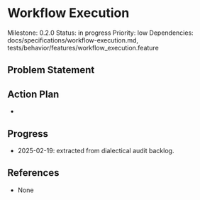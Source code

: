 # Workflow Execution
Milestone: 0.2.0
Status: in progress
Priority: low
Dependencies: docs/specifications/workflow-execution.md, tests/behavior/features/workflow_execution.feature

## Problem Statement
<description>


## Action Plan
- <tasks>

## Progress
- 2025-02-19: extracted from dialectical audit backlog.

## References
- None
